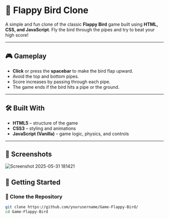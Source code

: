 # 🐤 Flappy Bird Clone

A simple and fun clone of the classic **Flappy Bird** game built using **HTML, CSS, and JavaScript**. Fly the bird through the pipes and try to beat your high score!

---

## 🎮 Gameplay

- **Click** or press the **spacebar** to make the bird flap upward.
- Avoid the top and bottom pipes.
- Score increases by passing through each pipe.
- The game ends if the bird hits a pipe or the ground.

---

## 🛠️ Built With

- **HTML5** – structure of the game
- **CSS3** – styling and animations
- **JavaScript (Vanilla)** – game logic, physics, and controls

---

## 📸 Screenshots

![Screenshot 2025-05-31 181421](https://github.com/user-attachments/assets/dd3d33f1-6cc1-45c7-969d-5260fedb2f74)

 

## 🚀 Getting Started

### 📂 Clone the Repository

```bash
git clone https://github.com/yourusername/Game-Flappy-Bird/
cd Game-Flappy-Bird
